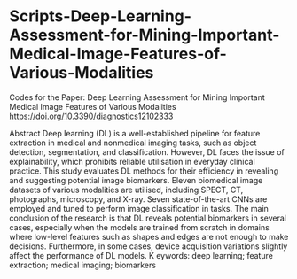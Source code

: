 # Scripts-Deep-Learning-Assessment-for-Mining-Important-Medical-Image-Features-of-Various-Modalities
Codes for the Paper: Deep Learning Assessment for Mining Important Medical Image Features of Various Modalities
https://doi.org/10.3390/diagnostics12102333

Abstract
Deep learning (DL) is a well-established pipeline for feature extraction in medical and nonmedical imaging tasks, such as object detection, segmentation, and classification. However, DL faces the issue of explainability, which prohibits reliable utilisation in everyday clinical practice. This study evaluates DL methods for their efficiency in revealing and suggesting potential image biomarkers. Eleven biomedical image datasets of various modalities are utilised, including SPECT, CT, photographs, microscopy, and X-ray. Seven state-of-the-art CNNs are employed and tuned to perform image classification in tasks. The main conclusion of the research is that DL reveals potential biomarkers in several cases, especially when the models are trained from scratch in domains where low-level features such as shapes and edges are not enough to make decisions. Furthermore, in some cases, device acquisition variations slightly affect the performance of DL models.
K
eywords: deep learning; feature extraction; medical imaging; biomarkers
